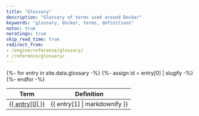 ```yaml
---
title: "Glossary"
description: "Glossary of terms used around Docker"
keywords: "glossary, docker, terms, definitions"
notoc: true
noratings: true
skip_read_time: true
redirect_from:
- /engine/reference/glossary/
- /reference/glossary/
---
```

<!--
To edit/add/remove glossary entries, visit the YAML file at:
https://github.com/docker/docs/blob/main/_data/glossary.yaml

To get a specific entry while writing a page in the docs, enter Liquid text
like so:
{{ site.data.glossary["aufs"] }}
-->
<table>
  <thead>
    <tr><th>Term</th><th>Definition</th></tr>
  </thead>
  <tbody>
  {%- for entry in site.data.glossary -%}
    {%- assign id = entry[0] | slugify -%}
    <tr>
      <td><a class="glossary" id="{{ id }}" href="#{{ id }}">{{ entry[0] }}</a></td>
      <td>{{ entry[1] | markdownify }}</td>
    </tr>
  {%- endfor -%}
  </tbody>
</table>
